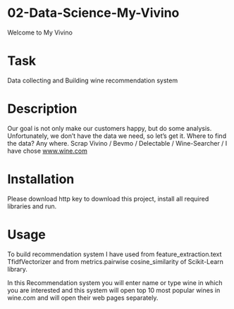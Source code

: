 # 02-Data-Science-My-Vivino
Welcome to My Vivino

# Task
Data collecting and Building wine recommendation system

# Description
Our goal is not only make our customers happy, but do some analysis. Unfortunately, we don’t have the data we need, so let’s get it. Where to find the data? Any where. Scrap Vivino / Bevmo / Delectable / Wine-Searcher /
I have chose www.wine.com

# Installation
Please download http key to download this project, install all required libraries and run.

# Usage
To build recommendation system I have used from feature_extraction.text TfidfVectorizer and from metrics.pairwise cosine_similarity of Scikit-Learn library.

In this Recommendation system you will enter name or type wine in which you are interested and this system will open top 10 most popular wines in wine.com and will open their web pages separately.
